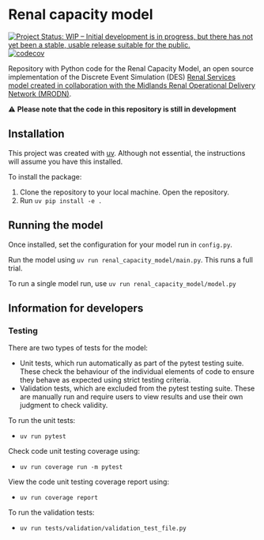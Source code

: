 # Renal capacity model

<!-- badges: start -->

[![Project Status: WIP – Initial development is in progress, but there has not yet been a stable, usable release suitable for the public.](https://www.repostatus.org/badges/latest/wip.svg)](https://www.repostatus.org/#wip)
[![codecov](https://codecov.io/gh/The-Strategy-Unit/renal-capacity-model/graph/badge.svg?token=lr1OaInPCf)](https://codecov.io/gh/The-Strategy-Unit/renal-capacity-model)

<!-- badges: end -->

Repository with Python code for the Renal Capacity Model, an open source implementation of the Discrete Event Simulation (DES) [Renal Services model created in collaboration with the Midlands Renal Operational Delivery Network (MRODN)](https://github.com/The-Strategy-Unit/renal-services).

⚠️ **Please note that the code in this repository is still in development**

## Installation

This project was created with [uv](https://github.com/astral-sh/uv).
Although not essential, the instructions will assume you have this installed.

To install the package:

1. Clone the repository to your local machine. Open the repository.
2. Run `uv pip install -e .`

## Running the model

Once installed, set the configuration for your model run in `config.py`.

Run the model using `uv run renal_capacity_model/main.py`. This runs a full trial.

To run a single model run, use `uv run renal_capacity_model/model.py`

## Information for developers

### Testing

There are two types of tests for the model:

- Unit tests, which run automatically as part of the pytest testing suite. These check the
behaviour of the individual elements of code to ensure they behave as expected using strict
testing criteria.
- Validation tests, which are excluded from the pytest testing suite. These are manually
run and require users to view results and use their own judgment to check validity.

To run the unit tests:

- `uv run pytest`

Check code unit testing coverage using:

- `uv run coverage run -m pytest`

View the code unit testing coverage report using:

- `uv run coverage report`

To run the validation tests:

- `uv run tests/validation/validation_test_file.py`
